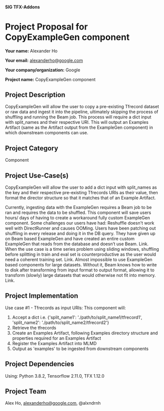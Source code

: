 #### SIG TFX-Addons
# Project Proposal for CopyExampleGen component

**Your name:** Alexander Ho

**Your email:** alexanderho@google.com

**Your company/organization:** Google

**Project name:** CopyExampleGen component

## Project Description
CopyExampleGen will allow the user to copy a pre-existing Tfrecord dataset or raw data and ingest it into the pipeline, ultimately skipping the process of shuffling and running the Beam job. This process will require a dict input with split_names and their respective URI. This will output an Examples Artifact (same as the Artifact output from the ExampleGen component)  in which downstream components can use.

## Project Category
Component

## Project Use-Case(s)
CopyExampleGen will allow the user to add a dict input with split_names as the key and their respective pre-existing Tfrecords URIs as their value, then format the director structure so that it matches that of an Example Artifact.

Currently, ingesting data with the ExampleGen requires a Beam job to be ran and requires the data to be shuffled. This component will save users hours/ days of having to create a workaround fully custom ExampleGen component. Some challenges our users have had:
Reshuffle doesn't work well with DirectRunner and causes OOMing. Users have been patching out shuffling in every release and doing it in the DB query. They have given up on Beam based ExampleGen and have created an entire custom ExampleGen that reads from the database and doesn’t use Beam. Link.
When the use case is a time series problem using sliding windows, shuffling before splitting in train and eval set is counterproductive as the user would need a coherent training set. Link.
Almost impossible to use ExampleGen based components for large datasets. Without it, Beam knows how to write to disk after transforming from input format to output format, allowing it to transform (slowly) large datasets that would otherwise not fit into memory. Link.

## Project Implementation
Use case #1 - Tfrecords as input URIs:
This component will:
1. Accept a dict i.e. {'split_name1': './path/to/split_name1/tfrecord1', 'split_name2': './path/to/split_name2/tfrecord2'}
2. Retrieve the tfrecords
3. Create an Examples Artifact, following Examples directory structure and properties required for an Examples Artifact
4. Register the Examples Artifact into MLMD
5. Output as 'examples' to be ingested from downstream components


## Project Dependencies
Using: Python 3.8.2, Tensorflow 2.11.0, TFX 1.12.0

## Project Team
Alex Ho, alexanderho@google.com, @alxndrnh
